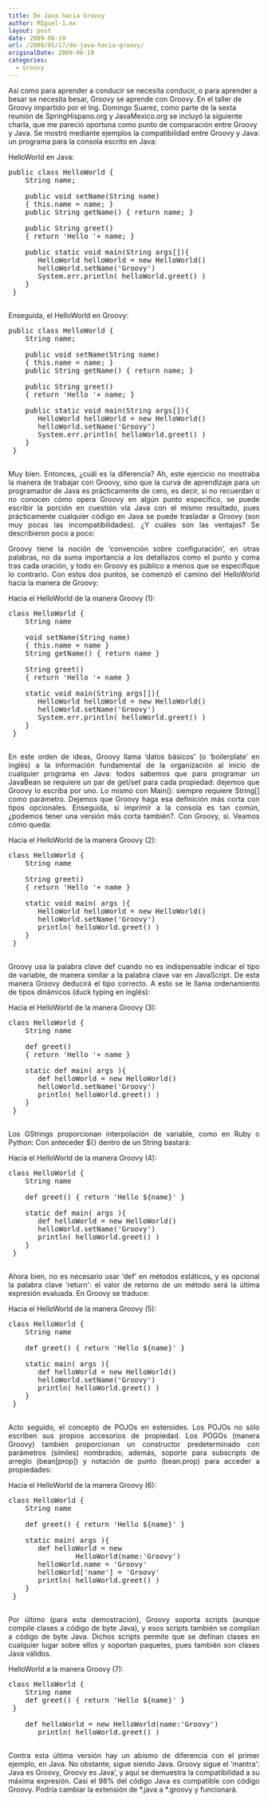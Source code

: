 ---title: De Java hacia Groovyauthor: MIguel-1.mxlayout: postdate: 2009-06-19url: /2009/05/17/de-java-hacia-groovy/originalDate: 2009-06-19categories:  - Groovy---  As&iacute; como para aprender a conducir se necesita conducir, o para aprender a besar se necesita besar, Groovy se aprende con Groovy. En el taller de Groovy impartido por el Ing. Domingo Suarez, como parte de la sexta reuni&oacute;n de SpringHispano.org y JavaMexico.org se incluy&oacute; la siguiente charla, que me pareci&oacute; oportuna como punto de comparaci&oacute;n entre Groovy y Java. Se mostr&oacute; mediante ejemplos la compatibilidad entre Groovy y Java: un programa para la consola escrito en Java:<!-- break --><p align='justify'>  HelloWorld en Java:</p><pre class='brush:java'>public class HelloWorld {    String name;     public void setName(String name)    { this.name = name; }    public String getName() { return name; }     public String greet()    { return 'Hello '+ name; }     public static void main(String args[]){       HelloWorld helloWorld = new HelloWorld()       helloWorld.setName('Groovy')       System.err.println( helloWorld.greet() )    } } </pre><p align='justify'>  Enseguida, el HelloWorld en Groovy:</p><pre class='brush:groovy'>public class HelloWorld {    String name;     public void setName(String name)    { this.name = name; }    public String getName() { return name; }     public String greet()    { return 'Hello '+ name; }     public static void main(String args[]){       HelloWorld helloWorld = new HelloWorld()       helloWorld.setName('Groovy')       System.err.println( helloWorld.greet() )    } } </pre><p align='justify'>  Muy bien. Entonces, &iquest;cu&aacute;l es la diferencia? Ah, este ejercicio no mostraba la manera de trabajar con Groovy, sino que la curva de aprendizaje para un programador de Java es pr&aacute;cticamente de cero, es decir, si no recuerdan o no conocen c&oacute;mo opera Groovy en alg&uacute;n punto espec&iacute;fico, se puede escribir la porci&oacute;n en cuesti&oacute;n v&iacute;a Java con el mismo resultado, pues pr&aacute;cticamente cualquier c&oacute;digo en Java se puede trasladar a Groovy (son muy pocas las incompatibilidades). &iquest;Y cu&aacute;les son las ventajas? Se describieron poco a poco:</p><p align='justify'>  Groovy tiene la noci&oacute;n de &#8216;convenci&oacute;n sobre configuraci&oacute;n&#8217;, en otras palabras, no da suma importancia a los detallazos como el punto y coma tras cada oraci&oacute;n, y todo en Groovy es p&uacute;blico a menos que se especifique lo contrario. Con estos dos puntos, se comenz&oacute; el camino del HelloWorld hacia la manera de Groovy:</p><p align='justify'>  Hacia el HelloWorld de la manera Groovy (1):</p><pre class='brush:groovy'>class HelloWorld {    String name     void setName(String name)    { this.name = name }    String getName() { return name }     String greet()    { return 'Hello '+ name }     static void main(String args[]){       HelloWorld helloWorld = new HelloWorld()       helloWorld.setName('Groovy')       System.err.println( helloWorld.greet() )    } } </pre><p align='justify'>  En este orden de ideas, Groovy llama &#8216;datos b&aacute;sicos&#8217; (o &#8216;boilerplate&#8217; en ingl&eacute;s) a la informaci&oacute;n fundamental de la organizaci&oacute;n al inicio de cualquier programa en Java: todos sabemos que para programar un JavaBean se requiere un par de get/set para cada propiedad: dejemos que Groovy lo escriba por uno. Lo mismo con Main(): siempre requiere String[] como par&aacute;metro. Dejemos que Groovy haga esa definici&oacute;n m&aacute;s corta con tipos opcionales. Enseguida, si imprimir a la consola es tan com&uacute;n, &iquest;podemos tener una versi&oacute;n m&aacute;s corta tambi&eacute;n?. Con Groovy, s&iacute;. Veamos c&oacute;mo queda:</p><p align='justify'>  Hacia el HelloWorld de la manera Groovy (2):</p><pre class='brush:groovy'>class HelloWorld {    String name     String greet()    { return 'Hello '+ name }     static void main( args ){       HelloWorld helloWorld = new HelloWorld()       helloWorld.setName('Groovy')       println( helloWorld.greet() )    } } </pre><p align='justify'>  Groovy usa la palabra clave def cuando no es indispensable indicar el tipo de variable, de manera similar a la palabra clave var en JavaScript. De esta manera Groovy deducir&aacute; el tipo correcto. A esto se le llama ordenamiento de tipos din&aacute;micos (duck typing en ingl&eacute;s):</p><p align='justify'>  Hacia el HelloWorld de la manera Groovy (3):</p><pre class='brush:groovy'>class HelloWorld {    String name     def greet()    { return 'Hello '+ name }     static def main( args ){       def helloWorld = new HelloWorld()       helloWorld.setName('Groovy')       println( helloWorld.greet() )    } } </pre><p align='justify'>  Los GStrings proporcionan interpolaci&oacute;n de variable, como en Ruby o Python: Con anteceder ${} dentro de un String bastar&aacute;:</p><p align='justify'>  Hacia el HelloWorld de la manera Groovy (4):</p><pre class='brush:groovy'>class HelloWorld {    String name     def greet() { return 'Hello ${name}' }     static def main( args ){       def helloWorld = new HelloWorld()       helloWorld.setName('Groovy')       println( helloWorld.greet() )    } } </pre><p align='justify'>  Ahora bien, no es necesario usar &#8216;def&#8217; en m&eacute;todos est&aacute;ticos, y es opcional la palabra clave &#8216;return': el valor de retorno de un m&eacute;todo ser&aacute; la &uacute;ltima expresi&oacute;n evaluada. En Groovy se traduce:</p><p align='justify'>  Hacia el HelloWorld de la manera Groovy (5):</p><pre class='brush:groovy'>class HelloWorld {    String name     def greet() { return 'Hello ${name}' }     static main( args ){       def helloWorld = new HelloWorld()       helloWorld.setName('Groovy')       println( helloWorld.greet() )    } } </pre><p align='justify'>  Acto seguido, el concepto de POJOs en esteroides. Los POJOs no s&oacute;lo escriben sus propios accesorios de propiedad. Los POGOs (manera Groovy) tambi&eacute;n proporcionan un constructor predeterminado con par&aacute;metros (s&iacute;miles) nombrados; adem&aacute;s, soporte para subscripts de arreglo (bean[prop]) y notaci&oacute;n de punto (bean.prop) para acceder a propiedades:</p><p align='justify'>  Hacia el HelloWorld de la manera Groovy (6):</p><pre class='brush:groovy'>class HelloWorld {    String name     def greet() { return 'Hello ${name}' }     static main( args ){       def helloWorld = new                HelloWorld(name:'Groovy')       helloWorld.name = 'Groovy'       helloWorld['name'] = 'Groovy'       println( helloWorld.greet() )    } } </pre><p align='justify'>  Por &uacute;ltimo (para esta demostraci&oacute;n), Groovy soporta scripts (aunque compile clases a c&oacute;digo de byte Java), y esos scripts tambi&eacute;n se compilan a c&oacute;digo de byte Java. Dichos scripts permite que se definan clases en cualquier lugar sobre ellos y soportan paquetes, pues tambi&eacute;n son clases Java v&aacute;lidos.</p><p align='justify'>  HelloWorld a la manera Groovy (7):</p><pre class='brush:groovy'>class HelloWorld {    String name    def greet() { return 'Hello ${name}' } }     def helloWorld = new HelloWorld(name:'Groovy')       println( helloWorld.greet() ) </pre><p align='justify'>  Contra esta &uacute;ltima versi&oacute;n hay un abismo de diferencia con el primer ejemplo, en Java. No obstante, sigue siendo Java. Groovy sigue el &#8216;mantra': Java es Groovy, Groovy es Java&#8217;, y aqu&iacute; se demuestra la compatibilidad a su m&aacute;xima expresi&oacute;n. Casi el 98% del c&oacute;digo Java es compatible con c&oacute;digo Groovy. Podr&iacute;a cambiar la extensi&oacute;n de *.java a *.groovy y funcionar&aacute;.</p>